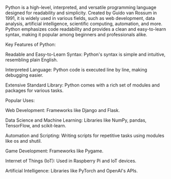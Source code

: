 Python is a high-level, interpreted, and versatile programming language designed for readability and simplicity. Created by Guido van Rossum in 1991, it is widely used in various fields, such as web development, data analysis, artificial intelligence, scientific computing, automation, and more. Python emphasizes code readability and provides a clean and easy-to-learn syntax, making it popular among beginners and professionals alike.

Key Features of Python:

Readable and Easy-to-Learn Syntax: Python's syntax is simple and intuitive, resembling plain English.

Interpreted Language: Python code is executed line by line, making debugging easier.

Extensive Standard Library: Python comes with a rich set of modules and packages for various tasks.

Popular Uses:

Web Development: Frameworks like Django and Flask.

Data Science and Machine Learning: Libraries like NumPy, pandas, TensorFlow, and scikit-learn.

Automation and Scripting: Writing scripts for repetitive tasks using modules like os and shutil.

Game Development: Frameworks like Pygame.

Internet of Things (IoT): Used in Raspberry Pi and IoT devices.

Artificial Intelligence: Libraries like PyTorch and OpenAI's APIs.
